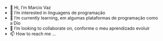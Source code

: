 - 👋 Hi, I’m Marcio Vaz
- 👀 I’m interested in linguagens de programação
- 🌱 I’m currently learning, em algumas plataformas de programação como a Dio
- 💞️ I’m looking to collaborate on, conforme o meu aprendizado evoluir
- 📫 How to reach me ...

<!---
VazMarcio/VazMarcio is a ✨ special ✨ repository because its `README.md` (this file) appears on your GitHub profile.
You can click the Preview link to take a look at your changes.
--->
